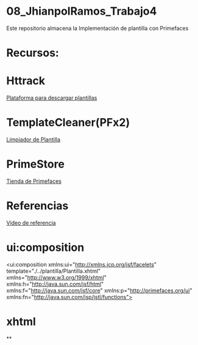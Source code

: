 # 08_JhianpolRamos_Trabajo4
Este repositorio almacena la Implementación de plantilla con Primefaces 


# Recursos:
# Httrack 
[Plataforma para descargar plantillas](https://www.httrack.com/page/2/en/index.html)

# TemplateCleaner(PFx2)
[Limpiador de Plantilla](https://github.com/jhianpolmaximilianoramosgil/OAW_TemplateCleaner/archive/refs/tags/PFx2.zip)

# PrimeStore
[Tienda de Primefaces](https://www.primefaces.org/store/)

# Referencias
[Video de referencia](https://www.youtube.com/watch?v=MrrIwFc36r4&t=237s)

# ui:composition 
<?xml version='1.0' encoding='UTF-8' ?>
<!DOCTYPE composition PUBLIC "-//W3C//DTD XHTML 1.0 Transitional//EN" "http://www.w3.org/TR/xhtml1/DTD/xhtml1-transitional.dtd">
<ui:composition xmlns:ui="http://xmlns.jcp.org/jsf/facelets"
                template="./../plantilla/Plantilla.xhtml"
                xmlns="http://www.w3.org/1999/xhtml"
                xmlns:h="http://java.sun.com/jsf/html"
                xmlns:f="http://java.sun.com/jsf/core"
                xmlns:p="http://primefaces.org/ui"
                xmlns:fn="http://java.sun.com/jsp/jstl/functions">
                
 # xhtml
<!DOCTYPE HTML PUBLIC "-//W3C//DTD HTML 4.01 Transitional//EN" "http://www.w3.org/TR/html4/loose.dtd">
<html xmlns="http://www.w3.org/1999/xhtml"
      xmlns:h="http://java.sun.com/jsf/html"
      xmlns:f="http://java.sun.com/jsf/core"
      xmlns:ui="http://java.sun.com/jsf/facelets"
      xmlns:p="http://primefaces.org/ui"
      xmlns:fn="http://java.sun.com/jsp/jstl/functions">                       
** 
